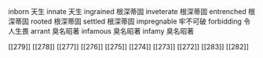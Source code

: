 




inborn 天生
innate 天生
ingrained 根深蒂固
inveterate 根深蒂固
entrenched 根深蒂固
rooted 根深蒂固
settled 根深蒂固
impregnable 牢不可破
forbidding 令人生畏
arrant 臭名昭著
infamous 臭名昭著
infamy 臭名昭著

[[279]]
[[278]]
[[277]]
[[276]]
[[275]]
[[274]]
[[273]]
[[272]]
[[283]]
[[282]]